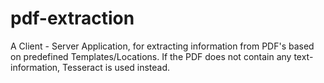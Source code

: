 # pdf-extraction

A Client - Server Application, for extracting information from PDF's based on predefined Templates/Locations. If the PDF does not contain any text-information, Tesseract is used instead.
